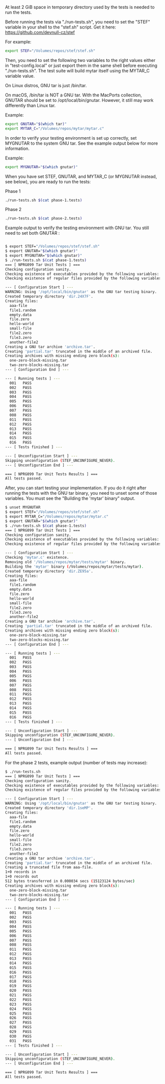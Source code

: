 At least 2 GiB space in temporary directory used by the tests is needed to run
the tests.

Before running the tests via "./run-tests.sh", you need to set the "STEF"
variable in your shell to the "stef.sh" script.  Get it here:
https://github.com/devnull-cz/stef

For example:

```sh
export STEF="/Volumes/repos/stef/stef.sh"
```

Then, you need to set the following two variables to the right values either
in "test-config.local" or just export them in the same shell before executing
"./run-tests.sh". The test suite will build mytar itself using the MYTAR_C
variable value.

On Linux distros, GNU tar is just /bin/tar.

On macOS, /bin/tar is NOT a GNU tar.  With the MacPorts collection, GNUTAR
should be set to /opt/local/bin/gnutar.  However, it still may work
differently than Linux tar.

Example:

```sh
export GNUTAR="$(which tar)"
export MYTAR_C="/Volumes/repos/mytar/mytar.c"
```

In order to verify your testing environment is set up correctly, set MYGNUTAR
to the system GNU tar.  See the example output below for more information.

Example:

```sh
export MYGNUTAR="$(which gnutar)"
```

When you have set STEF, GNUTAR, and MYTAR_C (or MYGNUTAR instead, see below),
you are ready to run the tests:

Phase 1

```sh
./run-tests.sh $(cat phase-1.tests)
```

Phase 2

```sh
./run-tests.sh $(cat phase-2.tests)
```

Example output to verify the testing environment with GNU tar.  You still need
to set both GNUTAR :

```sh

$ export STEF="/Volumes/repos/stef/stef.sh"
$ export GNUTAR="$(which gnutar)"
$ export MYGNUTAR="$(which gnutar)"
$ ./run-tests.sh $(cat phase-1.tests)
=== [ NPRG099 Tar Unit Tests ] ===
Checking configuration sanity.
Checking existence of executables provided by the following variables: GCC GNUTAR
Checking existence of regular files provided by the following variables: MYTAR_C

--- [ Configuration Start ] ---
WARNING: Using '/opt/local/bin/gnutar' as the GNU tar testing binary.
Created temporary directory 'dir.24X7F'.
Creating files:
  aaa-file
  file1.random
  empty.data
  file.zero
  hello-world
  small-file
  file2.zero
  file3.zero
  another-file2
Creating a GNU tar archive 'archive.tar'.
Creating 'partial.tar' truncated in the middle of an archived file.
Creating archives with missing ending zero block(s):
  one-zero-block-missing.tar
  two-zero-blocks-missing.tar
--- [ Configuration End ] ---

--- [ Running tests ] ---
  001	PASS
  002	PASS
  003	PASS
  004	PASS
  005	PASS
  006	PASS
  007	PASS
  008	PASS
  011	PASS
  012	PASS
  013	PASS
  014	PASS
  015	PASS
  016	PASS
--- [ Tests finished ] ---

--- [ Unconfiguration Start ] ---
Skipping unconfiguration (STEF_UNCONFIGURE_NEVER).
--- [ Unconfiguration End ] ---

=== [ NPRG099 Tar Unit Tests Results ] ===
All tests passed.

```

After, you can start testing your implementation.  If you do it right after
running the tests with the GNU tar binary, you need to unset some of those
variables.  You must see the "Building the 'mytar' binary" output.

```sh
$ unset MYGNUTAR
$ export STEF="/Volumes/repos/stef/stef.sh"
$ export MYTAR_C="/Volumes/repos/mytar/mytar.c"
$ export GNUTAR="$(which gnutar)"
$ ./run-tests.sh $(cat phase-1.tests)
=== [ NPRG099 Tar Unit Tests ] ===
Checking configuration sanity.
Checking existence of executables provided by the following variables: GCC GNUTAR
Checking existence of regular files provided by the following variables: MYTAR_C

--- [ Configuration Start ] ---
Checking 'mytar.c' existence.
Removing old '/Volumes/repos/mytar/tests/mytar' binary.
Building the 'mytar' binary (/Volumes/repos/mytar/tests/mytar).
Created temporary directory 'dir.ZE95a'.
Creating files:
  aaa-file
  file1.random
  empty.data
  file.zero
  hello-world
  small-file
  file2.zero
  file3.zero
  another-file2
Creating a GNU tar archive 'archive.tar'.
Creating 'partial.tar' truncated in the middle of an archived file.
Creating archives with missing ending zero block(s):
  one-zero-block-missing.tar
  two-zero-blocks-missing.tar
--- [ Configuration End ] ---

--- [ Running tests ] ---
  001	PASS
  002	PASS
  003	PASS
  004	PASS
  005	PASS
  006	PASS
  007	PASS
  008	PASS
  011	PASS
  012	PASS
  013	PASS
  014	PASS
  015	PASS
  016	PASS
--- [ Tests finished ] ---

--- [ Unconfiguration Start ] ---
Skipping unconfiguration (STEF_UNCONFIGURE_NEVER).
--- [ Unconfiguration End ] ---

=== [ NPRG099 Tar Unit Tests Results ] ===
All tests passed.
```

For the phase 2 tests, example output (number of tests may increase):

```sh
$ ./run-tests.sh 
=== [ NPRG099 Tar Unit Tests ] ===
Checking configuration sanity.
Checking existence of executables provided by the following variables: GCC GNUTAR
Checking existence of regular files provided by the following variables:  

--- [ Configuration Start ] ---
WARNING: Using '/opt/local/bin/gnutar' as the GNU tar testing binary.
Created temporary directory 'dir.1seMP'.
Creating files:
  aaa-file
  file1.random
  empty.data
  file.zero
  hello-world
  small-file
  file2.zero
  file3.zero
  another-file2
Creating a GNU tar archive 'archive.tar'.
Creating 'partial.tar' truncated in the middle of an archived file.
Creating a truncated file from aaa-file.
1+0 records in
1+0 records out
512 bytes transferred in 0.000034 secs (15123124 bytes/sec)
Creating archives with missing ending zero block(s):
  one-zero-block-missing.tar
  two-zero-blocks-missing.tar
--- [ Configuration End ] ---

--- [ Running tests ] ---
  001	PASS
  002	PASS
  003	PASS
  004	PASS
  005	PASS
  006	PASS
  007	PASS
  008	PASS
  011	PASS
  012	PASS
  013	PASS
  014	PASS
  015	PASS
  016	PASS
  017	PASS
  018	PASS
  019	PASS
  020	PASS
  021	PASS
  022	PASS
  023	PASS
  024	PASS
  025	PASS
  026	PASS
  027	PASS
  028	PASS
  029	PASS
  030	PASS
  031	PASS
--- [ Tests finished ] ---

--- [ Unconfiguration Start ] ---
Skipping unconfiguration (STEF_UNCONFIGURE_NEVER).
--- [ Unconfiguration End ] ---

=== [ NPRG099 Tar Unit Tests Results ] ===
All tests passed.
```
